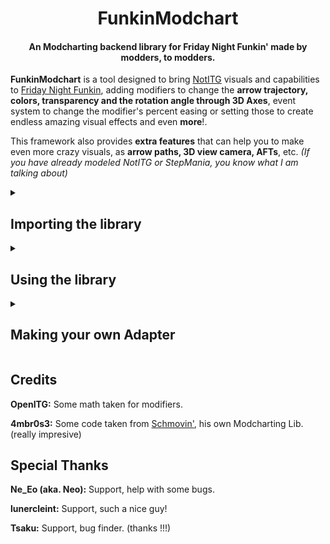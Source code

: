 <p align="center">
  <h1 align="center">FunkinModchart</h1>
  <h4 align="center">An Modcharting backend library for Friday Night Funkin' made by modders, to modders.</h4>
</p>

**FunkinModchart** is a tool designed to bring [NotITG](https://www.noti.tg/) visuals and capabilities to [Friday Night Funkin](https://ninja-muffin24.itch.io/funkin), adding modifiers to change the **arrow trajectory, colors, transparency and the  rotation angle through 3D Axes**, event system to change the modifier's percent easing or setting those to create endless amazing visual effects and even **more**!.

This framework also provides **extra features** that can help you to make even more crazy visuals, as **arrow paths, 3D view camera, AFTs**, etc. *(If you have already modeled NotITG or StepMania, you know what I am talking about)*

<details>
<summary><h2>Importing the library</h2></summary>

This library currently has support for multiple engines such as [Codename Engine](https://codename-engine.com) and [Psych Engine](https://github.com/ShadowMario/FNF-PsychEngine.com), click [here](SUPPORT.md) for more information, and only takes a couple of lines of code to import it:

#### Go to your project and open `Project.xml`
At the bottom of where the haxelib section is, paste this code.
```xml
<haxedef name="FM_ENGINE" value="YOUR_ENGINE"/>
<haxedef name="FM_ENGINE_VERSION" value="ENGINE_VERSION"/>

<haxelib name="funkin-modchart" />
```

Fill in the definitions with your engine name and version using the [format](SUPPORT.md) mentioned.

And if you did everything good, it should compile and work normal !

</details>

<details>
<summary><h2>Using the library</h2></summary>

This is the easiest thing, you only have to do a couple of steps for add the modchart instance to a song.

#### Import `modchart.Manager`
And then make an instance of it, and add it to the state.

```haxe
var funkin_modchart_instance:Manager = new Manager();
// On your create function.
add(funkin_modchart_instance);
```

This can be done via haxe scripts or source code, and will soon be possible in PsychLua for `PSYCH` as well.

Make sure that at the time you create the instance, the notes and strums were already generated.
This now all the stuff should be working, do your stuff now.

#### Making a Modchart
First, you should know all the modcharting functions, check they [here](DOC.md).
To make a modchart you don't necessarily have to follow instructions, it's a matter of experimenting with the modifiers and all the functions that FunkinModchart offers, although previous experience with The Mirin Template and NotITG would help you design a good modchart more easily.

</details>

<details>
<summary><h2>Making your own Adapter</h2></summary>

to do heheheh, if u know coding just check psych and codename adapters and u'll figure out (also check Adapter.hx and AdapterMacro.hx for more information)
also OBVIOUSLY has to be an flixel-based fnf engine

</details>

## Credits
**OpenITG:** Some math taken for modifiers.

**4mbr0s3:** Some code taken from [Schmovin'](https://github.com/4mbr0s3-2/Schmovin), his own Modcharting Lib. (really impresive)

## Special Thanks

**Ne_Eo (aka. Neo):** Support, help with some bugs.

**lunercleint:** Support, such a nice guy!

**Tsaku:** Support, bug finder. (thanks !!!)